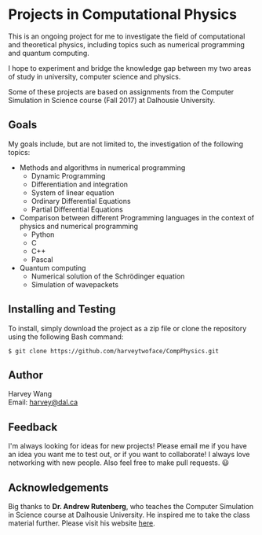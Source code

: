# Projects in Computational Physics

This is an ongoing project for me to investigate the field of computational and theoretical physics, including topics such as numerical programming and quantum computing.

I hope to experiment and bridge the knowledge gap between my two areas of study in university, computer science and physics.

Some of these projects are based on assignments from the Computer Simulation in Science course (Fall 2017) at Dalhousie University.

## Goals

My goals include, but are not limited to, the investigation of the following topics:
* Methods and algorithms in numerical programming
    * Dynamic Programming
    * Differentiation and integration
    * System of linear equation
    * Ordinary Differential Equations
    * Partial Differential Equations
* Comparison between different Programming languages in the context of physics and numerical programming
    * Python
    * C
    * C++
    * Pascal
* Quantum computing
    * Numerical solution of the Schrödinger equation
    * Simulation of wavepackets

## Installing and Testing

To install, simply download the project as a zip file or clone the repository using the following Bash command:

```
$ git clone https://github.com/harveytwoface/CompPhysics.git
```

## Author

Harvey Wang <br />
Email: harvey@dal.ca <br />

## Feedback

I'm always looking for ideas for new projects! Please email me if you have an idea you want me to test out, or if you want to collaborate! I always love networking with new people. Also feel free to make pull requests. 😃

## Acknowledgements

Big thanks to **Dr. Andrew Rutenberg**, who teaches the Computer Simulation in Science course at Dalhousie University. He inspired me to take the class material further. Please visit his website [here](http://fizz.phys.dal.ca/~adr/).
